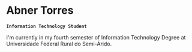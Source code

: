 # **Abner Torres**

**`Information Technology Student`**

I'm currently in my fourth semester of Information Technology Degree at Universidade Federal Rural do Semi-Árido.








